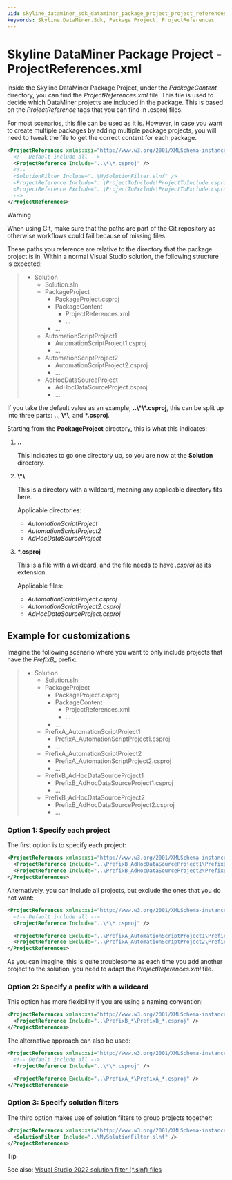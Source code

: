 ```yaml
---
uid: skyline_dataminer_sdk_dataminer_package_project_project_references
keywords: Skyline.DataMiner.Sdk, Package Project, ProjectReferences
---
```


# Skyline DataMiner Package Project - ProjectReferences.xml

Inside the Skyline DataMiner Package Project, under the *PackageContent* directory, you can find the *ProjectReferences.xml* file. This file is used to decide which DataMiner projects are included in the package. This is based on the *ProjectReference* tags that you can find in .csproj files.

For most scenarios, this file can be used as it is. However, in case you want to create multiple packages by adding multiple package projects, you will need to tweak the file to get the correct content for each package.

```xml
<ProjectReferences xmlns:xsi="http://www.w3.org/2001/XMLSchema-instance" xmlns:xsd="http://www.w3.org/2001/XMLSchema" xmlns="http://www.skyline.be/projectReferences">
  <!-- Default include all -->
  <ProjectReference Include="..\*\*.csproj" />
  <!--
  <SolutionFilter Include="..\MySolutionFilter.slnf" />
  <ProjectReference Include="..\ProjectToInclude\ProjectToInclude.csproj" />
  <ProjectReference Exclude="..\ProjectToExclude\ProjectToExclude.csproj" />  
  -->
</ProjectReferences>
```

> [!WARNING]
> When using Git, make sure that the paths are part of the Git repository as otherwise workflows could fail because of missing files.

These paths you reference are relative to the directory that the package project is in. Within a normal Visual Studio solution, the following structure is expected:

> - Solution
>   - Solution.sln
>   - PackageProject
>     - PackageProject.csproj
>     - PackageContent
>       - ProjectReferences.xml
>       - ...
>     - ...
>   - AutomationScriptProject1
>     - AutomationScriptProject1.csproj
>     - ...
>   - AutomationScriptProject2
>     - AutomationScriptProject2.csproj
>     - ...
>   - AdHocDataSourceProject
>     - AdHocDataSourceProject.csproj
>     - ...

If you take the default value as an example, **..\\\*\\\*.csproj**, this can be split up into three parts: **..**, **\\\*\\**, and **\*.csproj**.

Starting from the **PackageProject** directory, this is what this indicates:

1. **..**

   This indicates to go one directory up, so you are now at the **Solution** directory.

1. **\\\*\\**

   This is a directory with a wildcard, meaning any applicable directory fits here.

   Applicable directories:

   - *AutomationScriptProject*
   - *AutomationScriptProject2*
   - *AdHocDataSourceProject*

1. **\*.csproj**

   This is a file with a wildcard, and the file needs to have *.csproj* as its extension.

   Applicable files:

   - *AutomationScriptProject.csproj*
   - *AutomationScriptProject2.csproj*
   - *AdHocDataSourceProject.csproj*

## Example for customizations

Imagine the following scenario where you want to only include projects that have the *PrefixB_* prefix:

> - Solution
>   - Solution.sln
>   - PackageProject
>     - PackageProject.csproj
>     - PackageContent
>       - ProjectReferences.xml
>       - ...
>     - ...
>   - PrefixA_AutomationScriptProject1
>     - PrefixA_AutomationScriptProject1.csproj
>     - ...
>   - PrefixA_AutomationScriptProject2
>     - PrefixA_AutomationScriptProject2.csproj
>     - ...
>   - PrefixB_AdHocDataSourceProject1
>     - PrefixB_AdHocDataSourceProject1.csproj
>     - ...
>   - PrefixB_AdHocDataSourceProject2
>     - PrefixB_AdHocDataSourceProject2.csproj
>     - ...

### Option 1: Specify each project

The first option is to specify each project:

```xml
<ProjectReferences xmlns:xsi="http://www.w3.org/2001/XMLSchema-instance" xmlns:xsd="http://www.w3.org/2001/XMLSchema" xmlns="http://www.skyline.be/projectReferences">
  <ProjectReference Include="..\PrefixB_AdHocDataSourceProject1\PrefixB_AdHocDataSourceProject1.csproj" />
  <ProjectReference Include="..\PrefixB_AdHocDataSourceProject2\PrefixB_AdHocDataSourceProject2.csproj" />
</ProjectReferences>
```

Alternatively, you can include all projects, but exclude the ones that you do not want:

```xml
<ProjectReferences xmlns:xsi="http://www.w3.org/2001/XMLSchema-instance" xmlns:xsd="http://www.w3.org/2001/XMLSchema" xmlns="http://www.skyline.be/projectReferences">
  <!-- Default include all -->
  <ProjectReference Include="..\*\*.csproj" />

  <ProjectReference Exclude="..\PrefixA_AutomationScriptProject1\PrefixA_AutomationScriptProject1.csproj" />
  <ProjectReference Exclude="..\PrefixA_AutomationScriptProject2\PrefixA_AutomationScriptProject2.csproj" />
</ProjectReferences>
```

As you can imagine, this is quite troublesome as each time you add another project to the solution, you need to adapt the *ProjectReferences.xml* file.

### Option 2: Specify a prefix with a wildcard

This option has more flexibility if you are using a naming convention:

```xml
<ProjectReferences xmlns:xsi="http://www.w3.org/2001/XMLSchema-instance" xmlns:xsd="http://www.w3.org/2001/XMLSchema" xmlns="http://www.skyline.be/projectReferences">
  <ProjectReference Include="..\PrefixB_*\PrefixB_*.csproj" />
</ProjectReferences>
```

The alternative approach can also be used:

```xml
<ProjectReferences xmlns:xsi="http://www.w3.org/2001/XMLSchema-instance" xmlns:xsd="http://www.w3.org/2001/XMLSchema" xmlns="http://www.skyline.be/projectReferences">
  <!-- Default include all -->
  <ProjectReference Include="..\*\*.csproj" />

  <ProjectReference Exclude="..\PrefixA_*\PrefixA_*.csproj" />
</ProjectReferences>
```

### Option 3: Specify solution filters

The third option makes use of solution filters to group projects together:

```xml
<ProjectReferences xmlns:xsi="http://www.w3.org/2001/XMLSchema-instance" xmlns:xsd="http://www.w3.org/2001/XMLSchema" xmlns="http://www.skyline.be/projectReferences">
  <SolutionFilter Include="..\MySolutionFilter.slnf" />
</ProjectReferences>
```

> [!TIP]
> See also: [Visual Studio 2022 solution filter (*.slnf) files](xref:skyline_dataminer_sdk_solution_filter_files)
